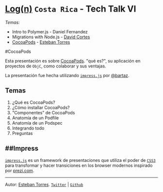 [Log(n)](http://log.co) `Costa Rica` - Tech Talk VI
============

*Temas:*
- Intro to Polymer.js - Daniel Fernandez 
- Migrations with Node.js - [David Cortes](https://github.com/dcortes22)
- [CocoaPods](#cocoapods) - [Esteban Torres](https://github.com/esttorhe)


#CocoaPods

Esta presentación es sobre [CocoaPods](http://cocoapods.org).
"qué es?", su aplicación en proyectos de `ObjC`, como colaborar y sus ventajas.

La presentación fue hecha utilizando [`impress.js`](https://github.com/bartaz/impress.js/) por [@bartaz](http://twitter.com/bartaz).

Temas
-----
1. ¿Qué es CocoaPods?
2. ¿Cómo installar CocoaPods?
3. "Componentes" de CocoaPods
4. Anatomía de un Podfile
5. Anatomía de un Podspec
6. Integrando todo
7. Preguntas

##Impress
----------
[`impress.js`](https://github.com/bartaz/impress.js/) es un framework de presentaciones que utiliza el poder de [`CSS3`](http://www.css3.info/) para transformar y hacer transiciones en los browser modernos inspirado por [prezi.com](http://prezi.com).



-------------------------------------
Autor: [Esteban Torres](http://cr.linkedin.com/in/estebantorres/). [`Twitter`](http://twitter.com/creegan119) | [`Github`](https://github.com/esttorhe)
